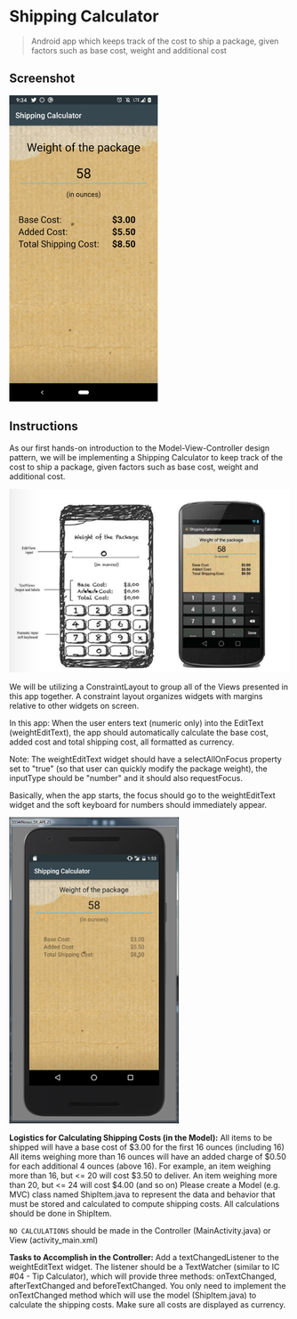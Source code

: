 # Shipping Calculator
> Android app which keeps track of the cost to ship a package, given factors such as base cost,
> weight and additional cost

## Screenshot
<img src="./screenshots/screenshot.png" height="550">

## Instructions
As our first hands-on introduction to the Model-View-Controller design pattern, we will be
implementing a Shipping Calculator to keep track of the cost to ship a package, given factors such
as base cost, weight and additional cost.

<img src="./screenshots/ShippingCalculatorDesign.png">

We will be utilizing a ConstraintLayout to group all of the Views presented in this app together.
A constraint layout organizes widgets with margins relative to other widgets on screen.

In this app:
When the user enters text (numeric only) into the EditText (weightEditText), the app should
automatically calculate the base cost, added cost and total shipping cost, all formatted as currency.

Note: The weightEditText widget should have a selectAllOnFocus property set to "true" (so that user
can quickly modify the package weight), the inputType should be "number" and it should also requestFocus.

Basically, when the app starts, the focus should go to the weightEditText widget and the soft
keyboard for numbers should immediately appear.

<img src="./screenshots/ShippingCalculatorComplete.png" height="550">

**Logistics for Calculating Shipping Costs (in the Model):**
   All items to be shipped will have a base cost of $3.00 for the first 16 ounces (including 16)
   All items weighing more than 16 ounces will have an added charge of $0.50 for each additional 4
   ounces (above 16).
   For example, an item weighing more than 16, but <= 20 will cost $3.50 to deliver. An item
   weighing more than 20, but <= 24 will cost $4.00 (and so on)
   Please create a Model (e.g. MVC) class named ShipItem.java to represent the data and behavior
   that must be stored and calculated to compute shipping costs.  All calculations should be done in
   ShipItem.

   `NO CALCULATIONS` should be made in the Controller (MainActivity.java) or View (activity_main.xml)

**Tasks to Accomplish in the Controller:**
   Add a textChangedListener to the weightEditText widget.
   The listener should be a TextWatcher (similar to IC #04 - Tip Calculator), which will provide
   three methods:  onTextChanged, afterTextChanged and beforeTextChanged.
   You only need to implement the onTextChanged method which will use the model (ShipItem.java) to
   calculate the shipping costs.
   Make sure all costs are displayed as currency.

